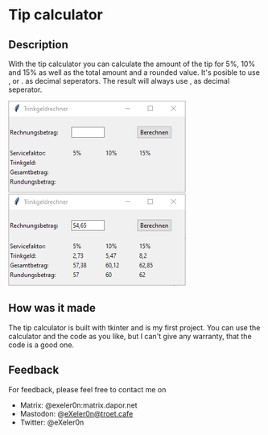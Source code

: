 # Tip calculator

## Description
With the tip calculator you can calculate the amount of the tip for 5%, 10% and 15% as well as the total amount and a rounded value. It's posible to use , or . as decimal seperators. The result will always use , as decimal seperator.

![Tip Calucator startpage](https://raw.githubusercontent.com/eXeler0n/tipcalc/master/tipcalc_empty.png) ![Tip Calucator with resuts](https://raw.githubusercontent.com/eXeler0n/tipcalc/master/tipcalc_calculated.png)

## How was it made
The tip calculator is built with tkinter and is my first project. You can use the calculator and the code as you like, but I can't give any warranty, that the code is a good one.

## Feedback
For feedback, please feel free to contact me on
- Matrix: @exeler0n:matrix.dapor.net
- Mastodon: @eXeler0n@troet.cafe
- Twitter: @eXeler0n
